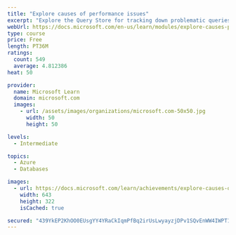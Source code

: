 ```yaml
---
title: "Explore causes of performance issues"
excerpt: "Explore the Query Store for tracking down problematic queries. Understand how SQL Server and Azure SQL manage currency by locking and blocking, or by using snapshots. Implement fragmentation checks and defragmentation."
webUrl: https://docs.microsoft.com/en-us/learn/modules/explore-causes-performance-issues/
type: course
price: Free
length: PT36M
ratings:
  count: 549
  average: 4.812386
heat: 50

provider:
  name: Microsoft Learn
  domain: microsoft.com
  images:
    - url: /assets/images/organizations/microsoft.com-50x50.jpg
      width: 50
      height: 50

levels:
  - Intermediate

topics:
  - Azure
  - Databases

images:
  - url: https://docs.microsoft.com/learn/achievements/explore-causes-of-performance-issues-social.png
    width: 643
    height: 322
    isCached: true

secured: "439YkEP2KhOO0EUsgYY4YRaCkIqmPfBq2irUsLwyayzjDPv1SQvEnWW4IWPT1ARawmiPCR07UTyEDD44/WSluC+KeHnQ8hlSG/AAZ9Ze+qn5e45Gjh3OGviA3vWse0kf+h+cL+mZ+us5lq9AWMLztFEcvj+0P0dhZEwzbZCIzarD/E3llm0rKRge4mMn0T4ngp92LRMc90ToZXWYEdjcpt2Hp5ePJQA8mBccyG+IjvhGS4TJAq1L9spy+R0TcJ8OcZXijdjwosw7bcuItJkOgwS7Cfr/Ge7namvytP5bUIUTCwbqzmJ/e4MA5WpHHXExGL0WTBFhXi5SpLJFjDtMALtb7GQlcIMpgVgk6g69TnKIEyZ3KwOvREoSrMY+8Doa5rpHymbOeHLsHwQLJGrXQGFg5q1QHCtNzMYZp1p5Zlo=;hrNp1T4+zWyLe5scmDjRJw=="
---
```


